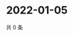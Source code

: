 # 2022-01-05

共 0 条

<!-- BEGIN WEIBO -->
<!-- 最后更新时间 Wed Jan 05 2022 11:10:44 GMT+0800 (China Standard Time) -->

<!-- END WEIBO -->
